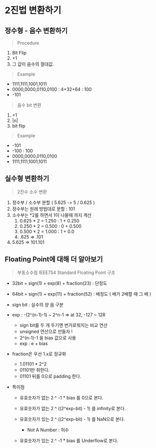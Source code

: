 # 2진법 변환하기
## 정수형 - 음수 변환하기
> Procedure

1. Bit Flip
2. +1
3. 그 값이 음수의 절대값.

> Example

- 1111,1111,1001,1011
- 0000,0000,0110,0100 : 4+32+64 : 100
- -101

> 음수 bit 변환

1. +1
2. |n|
3. bit flip

> Example

- -101
- -100 : 100
- 0000,0000,0110,0100
- 1111,1111,1001,1011

## 실수형 변환하기

> 2진수 소수 변환

1. 정수부 / 소수부 분할 ( 5.625 -> 5 / 0.625 )
2. 정수부는 원래 방법대로 분할 : 101
3. 소수부는 *2를 하면서 1이 나올때 까지 계산
   1. 0.625 * 2 = 1.250 : 1 + 0.250
   2. 0.250 * 2 = 0.500 : 0 + 0.500
   3. 0.500 * 2 = 1.000 : 1 + 0.0
   4. .625 => .101
4. 5.625 => 101.101

## Floating Point에 대해 더 알아보기

> 부동소수점 IEEE754 Standard Floating Point 구조

- 32bit = sign(1) + exp(8) + fraction(23) : 단정도
- 64bit = sign(1) + exp(11) + fraction(52) : 배정도 ( 배가 2배할 때 그 배 )

- sign bit : 실수의 양 음 구분

- exp : -(2^(n-1)-1) ~ 2^n-1 => at 32, -127 ~ 128

  - sign bit를 두 개 두기엔 번거로워지는 비교 연산
  - unsigned 연산으로 만들자 !
  - 2^(n-1)-1 을 bias 값으로 사용 
  - exp : e + bias

- fraction은 우선 1.x로 정규화

  - 1.01101 * 2^2
  - 01101만 취한다.
  - 01101 뒤를 0으로 padding 한다.

- 특이점

  - 유효숫자가 없는 2 ^  -1 * bias 를 0으로 본다.

  - 유효숫자가 없는 2 ^ ((2^exp-bit) - 1) 를 infinity로 본다.

  - 유효숫자가 있는 2 ^ ((2^exp-bit) - 1) 를 NaN으로 본다.

    - Not A Number : 허수
  - 유효숫자가 있는 2 ^  -1 * bias 를 Underflow로 본다.